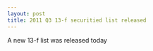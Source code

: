 ```yaml
---
layout: post
title: 2011 Q3 13-f securitied list released
---
```

A new 13-f list was released today

    